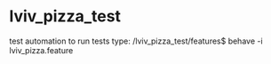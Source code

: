 # lviv_pizza_test
test automation
to run tests type:
/lviv_pizza_test/features$ behave -i lviv_pizza.feature

